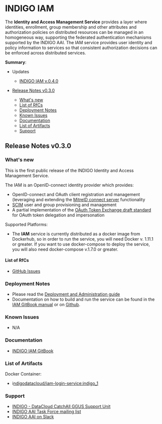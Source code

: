# INDIGO IAM 

The **Identity and Access Management Service** provides a layer where identities, enrollment, group membership and other attributes and authorization policies on distributed resources can be managed in an homogeneous way, supporting the federated authentication mechanisms supported by the INDIGO AAI. The IAM service provides user identity and policy information to services so that consistent authorization decisions can be enforced across distributed services.

**Summary**:

* Updates
  * [INDIGO IAM v.0.4.0](https://indigo-dc.gitbooks.io/indigo-datacloud-releases/content/indigo1/second_update_of_indigo-1.html#iam)<br>

* [Release Notes v0.3.0](#id1)
  * [What's new](#id2)
  * [List of RfCs](#id3)
  * [Deployment Notes](#id4)
  * [Known Issues](#id5)
  * [Documentation](#id6)
  * [List of Artifacts](#id7)
  * [Support](#id8)


<a id="id1"></a>
## Release Notes v0.3.0

<a id="id2"></a>
### What's new


This is the first public release of the INDIGO Identity and Access Management
Service.

The IAM is an OpenID-connect identity provider which provides:

- OpenID-connect and OAuth client registration and management (leveraging and
  extending the [MitreID connect server][mitre] functionality
- [SCIM][scim] user and group provisioning and management
- A partial implementation of the [OAuth Token Exchange draft
  standard][token-exchange] for OAuth token delegation and impersonation


[iam-image]: https://hub.docker.com/r/indigodatacloud/iam-login-service
[mitre]: https://github.com/mitreid-connect/OpenID-Connect-Java-Spring-Server
[scim]: http://www.simplecloud.info
[token-exchange]: https://tools.ietf.org/html/draft-ietf-oauth-token-exchange-05
[gitbook-manual]: https://www.gitbook.com/book/andreaceccanti/iam/details
[github-doc]: https://github.com/indigo-iam/iam/blob/master/SUMMARY.md

Supported Platforms:
* The **IAM** service is currently distributed as a docker image from Dockerhub, so in order to run the service, you will need Docker v. 1.11.1 or greater. If you want to use docker-compose to deploy the service, you will also need docker-compose v.1.7.0 or greater.

<a id="id3"></a>
#### List of RfCs 

* [GitHub Issues](https://github.com/indigo-iam/iam/issues)

<a id="id4"></a>
### Deployment Notes

* Please read the [Deployment and Administration guide](https://indigo-dc.gitbooks.io/iam/content/doc/admin.html)
* Documentation on how to build and run the service can be found in the [IAM GitBook manual][gitbook-manual] or on [Github][github-doc].

<a id="id5"></a>
### Known Issues

* N/A

<a id="id6"></a>
### Documentation

* [INDIGO IAM GitBook](https://indigo-dc.gitbooks.io/iam/content/)

<a id="id7"></a>
### List of Artifacts

Docker Container:
* i[ndigodatacloud/iam-login-service:indigo_1](https://hub.docker.com/r/indigodatacloud/iam-login-service/)

<a id="id8"></a>
### Support

* [INDIGO - DataCloud CatchAll GGUS Support Unit](
https://wiki.egi.eu/wiki/GGUS:INDIGO_DataCloud_Catch-all_FAQ)
* [INDIGO AAI Task Force mailing list](https://lists.indigo-datacloud.eu/sympa/sigrequest/indigo-aai-tf)
* [INDIGO AAI on Slack](https://indigo-aai.slack.com/)
